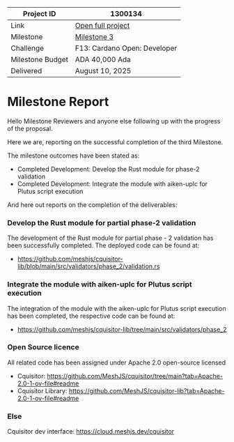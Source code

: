 |Project ID|1300134|
|-----------|-------------|
|Link|[Open full project](https://projectcatalyst.io/funds/10/f13-cardano-open-developers/mesh-cquisitor-transaction-investigation-tool)|
|Milestone|[Milestone 3](https://milestones.projectcatalyst.io/projects/1300134/milestones/3)
|Challenge|F13: Cardano Open: Developer|
|Milestone Budget|ADA 40,000 Ada|
|Delivered|August 10, 2025|

# Milestone Report

Hello Milestone Reviewers and anyone else following up with the progress of the proposal.

Here we are, reporting on the successful completion of the third Milestone.

The milestone outcomes have been stated as:

- Completed Development: Develop the Rust module for phase-2 validation
- Completed Development: Integrate the module with aiken-uplc for Plutus script execution

And here out reports on the completion of the deliverables:

### Develop the Rust module for partial phase-2 validation
The development of the Rust module for partial phase - 2 validation has been successfully completed. The deployed code can be found at:
- https://github.com/meshjs/cquisitor-lib/blob/main/src/validators/phase_2/validation.rs

### Integrate the module with aiken-uplc for Plutus script execution
The integration of the module with the aiken-uplc for Plutus script execution has been completed, the respective code can be found at:
- https://github.com/meshjs/cquisitor-lib/tree/main/src/validators/phase_2

### Open Source licence
All related code has been assigned under Apache 2.0 open-source licensed
- Cquisitor: https://github.com/MeshJS/cquisitor/tree/main?tab=Apache-2.0-1-ov-file#readme
- Cquisitor Library: https://github.com/MeshJS/cquisitor-lib?tab=Apache-2.0-1-ov-file#readme

### Else
Cquisitor dev interface: https://cloud.meshjs.dev/cquisitor
